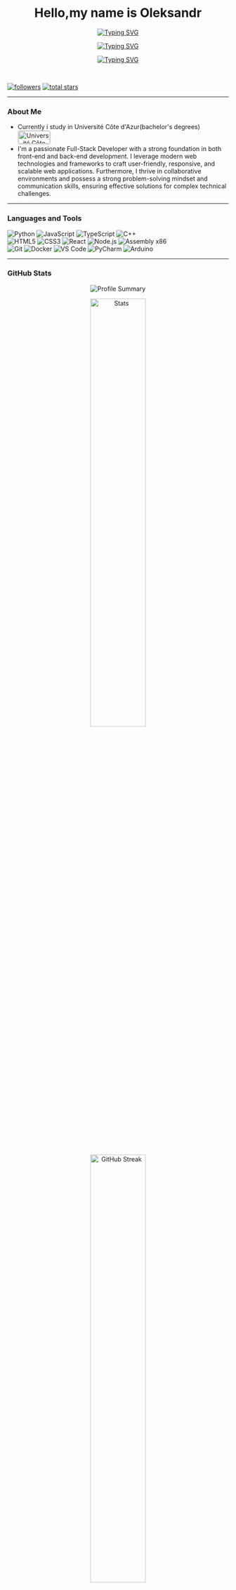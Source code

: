 <h1 align="center">Hello,my name is Oleksandr</h1>

<p align="center">
 <a href="https://git.io/typing-svg"><img src="https://readme-typing-svg.herokuapp.com?font=Bitcount+Grid+Single&weight=500&size=12&letterSpacing=6px&pause=1000&color=0FF700&center=true&vCenter=true&width=435&lines=Become+better" alt="Typing SVG" /></a>
</br>
<p align="center">
<a href="https://git.io/typing-svg"><img src="https://readme-typing-svg.herokuapp.com?font=Bitcount+Grid+Single&weight=500&size=12&letterSpacing=6px&pause=1000&color=0FF700&center=true&vCenter=true&width=435&lines=Become+faster" alt="Typing SVG" /></a>
</br>
<p align="center">
<a href="https://git.io/typing-svg"><img src="https://readme-typing-svg.herokuapp.com?font=Bitcount+Grid+Single&weight=500&size=12&letterSpacing=6px&pause=1000&color=0FF700&center=true&vCenter=true&width=435&lines=Become+stronger" alt="Typing SVG" /></a>
</p>
</br>
<p>
  <a href="https://github.com/Gog2006?tab=followers">
    <img alt="followers" title="Follow me on Github" src="https://custom-icon-badges.demolab.com/github/followers/Gog2006?color=236ad3&labelColor=1155ba&style=for-the-badge&logo=person-add&label=Follow&logoColor=white"/></a>

  <a href="https://github.com/Gog2006?tab=repositories&sort=stargazers">
    <img alt="total stars" title="Total stars on GitHub" src="https://custom-icon-badges.demolab.com/github/stars/Gog2006?color=55960c&style=for-the-badge&labelColor=488207&logo=star"/></a>
</p>

---

### About Me

- Currently i study in Université Côte d'Azur(bachelor's degrees)
  <a align="center" href="https://univ-cotedazur.eu/attending-universite-cote-dazur">
  <img src="https://univ-cotedazur.eu/uas/ksup-en/LOGO/UniCA-60ans-Logo_EN-2025_1niveau-Baseline-Couleurs.png" alt="Université Côte d'Azur" width="72" height="29" style="border: 1px solid #ccc; box-shadow: 0 2px 4px rgba(0,0,0,0.1); border-radius: 4px;"/>
  </a>
- I'm a passionate Full-Stack Developer with a strong foundation in both front-end and back-end development. I leverage modern web technologies and frameworks to craft user-friendly, responsive, and scalable web applications. Furthermore, I thrive in collaborative environments and possess a strong problem-solving mindset and communication skills, ensuring effective solutions for complex technical challenges.

---

### Languages and Tools

<p align="left">
    <img src="https://img.shields.io/badge/Python-3776AB?style=for-the-badge&logo=python&logoColor=white" alt="Python"/>
    <img src="https://img.shields.io/badge/JavaScript-F7DF1E?style=for-the-badge&logo=javascript&logoColor=black" alt="JavaScript"/>
    <img src="https://img.shields.io/badge/TypeScript-007ACC?style=for-the-badge&logo=typescript&logoColor=white" alt="TypeScript"/>
    <img src="https://img.shields.io/badge/C++-00599C?style=for-the-badge&logo=c%2B%2B&logoColor=white" alt="C++"/>
    <br/>
    <img src="https://img.shields.io/badge/HTML5-E34F26?style=for-the-badge&logo=html5&logoColor=white" alt="HTML5"/>
    <img src="https://img.shields.io/badge/CSS3-1572B6?style=for-the-badge&logo=css3&logoColor=white" alt="CSS3"/>
    <img src="https://img.shields.io/badge/React-20232A?style=for-the-badge&logo=react&logoColor=61DAFB" alt="React"/>
    <img src="https://img.shields.io/badge/Node.js-43853D?style=for-the-badge&logo=node.js&logoColor=white" alt="Node.js"/>
    <img src="https://img.shields.io/badge/Assembly_x86-0071C5?style=for-the-badge&logo=assemblyscript&logoColor=white" alt="Assembly x86"/>
    <br/>
    <img src="https://img.shields.io/badge/Git-F05032?style=for-the-badge&logo=git&logoColor=white" alt="Git"/>
    <img src="https://img.shields.io/badge/Docker-2496ED?style=for-the-badge&logo=docker&logoColor=white" alt="Docker"/>
    <img src="https://img.shields.io/badge/VS_Code-007ACC?style=for-the-badge&logo=visual-studio-code&logoColor=white" alt="VS Code"/>
    <img src="https://img.shields.io/badge/PyCharm-000000?style=for-the-badge&logo=pycharm&logoColor=white" alt="PyCharm"/>
    <img src="https://img.shields.io/badge/Arduino-00979D?style=for-the-badge&logo=arduino&logoColor=white" alt="Arduino"/>
</p>

---

### GitHub Stats

<!-- Full Profile Summary showing ALL contributions including private -->
<p align="center">
  <img src="https://github-profile-summary-cards.vercel.app/api/cards/profile-details?username=Gog2006&theme=tokyonight" alt="Profile Summary"/>
</p>

<p align="center">
  <img src="https://github-profile-summary-cards.vercel.app/api/cards/stats?username=Gog2006&theme=tokyonight" alt="Stats" width="50%" />
  <img src="https://github-readme-streak-stats.herokuapp.com?user=Gog2006&theme=tokyonight-duo&short_numbers=true&card_width=340&card_height=200" alt="GitHub Streak" width="50%" />
</p>

---

### Activity Graph

<p align="center">
  <img src="https://github-readme-activity-graph.vercel.app/graph?username=Gog2006&theme=tokyo-night&hide_border=true&area=true" alt="Contribution Graph" />
</p>

---

### Connect with Me

<p align="center">
<a href="https://github.com/Gog2006">
    <img src="https://img.shields.io/badge/GitHub-100000?style=for-the-badge&logo=github&logoColor=white" alt="GitHub"/>
</a>
<a href="https://www.linkedin.com/in/oleksandr-dzhafarov-52b835318/">
    <img src="https://img.shields.io/badge/LinkedIn-0077B5?style=for-the-badge&logo=linkedin&logoColor=white" alt="LinkedIn"/>
</a>
<a href="mailto:oleksdzhafarov@gmail.com">
    <img src="https://img.shields.io/badge/Email-D14836?style=for-the-badge&logo=gmail&logoColor=white" alt="Email"/>
</a>
</p>

---

<p align="center">
  <img src="https://komarev.com/ghpvc/?username=Gog2006&label=Profile%20views&color=0e75b6&style=flat" alt="Profile Views" />
</p>

<p align="center">
  <img src="https://capsule-render.vercel.app/api?type=waving&color=gradient&height=100&section=footer" alt="Footer"/>
</p>
